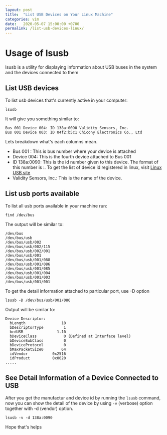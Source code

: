 ```yaml
---
layout: post
title:  "List USB Devices on Your Linux Machine"
categories: vim
date:   2020-05-07 15:00:00 +0700
permalink: /list-usb-devices-linux/
---
```

# Usage of lsusb

lsusb is a utility for displaying information about USB buses in the system and the devices connected to them

## List USB devices

To list usb devices that's currently active in your computer:

```
lsusb
```

It will give you something similar to:

```
Bus 001 Device 004: ID 138a:0090 Validity Sensors, Inc. 
Bus 001 Device 003: ID 04f2:b5c1 Chicony Electronics Co., Ltd 
```

Lets breakdown what's each columns mean.

- Bus 001 : This is bus number where your device is attached
- Device 004: This is the fourth device attached to Bus 001
- ID 138a:0090: This is the id number given to this device. The format of this number is <manufacture id>:<device id>. To get the list of device id registered in linux, visit [Linux USB site](http://www.linux-usb.org/usb.ids)
- Validity Sensors, Inc.: This is the name of the device.

## List usb ports available

To list all usb ports available in your machine run:

```
find /dev/bus
```

The output will be similar to:

```
/dev/bus
/dev/bus/usb
/dev/bus/usb/002
/dev/bus/usb/002/115
/dev/bus/usb/002/001
/dev/bus/usb/001
/dev/bus/usb/001/088
/dev/bus/usb/001/086
/dev/bus/usb/001/085
/dev/bus/usb/001/004
/dev/bus/usb/001/003
/dev/bus/usb/001/001
```

To get the detail information attached to particular port, use -D option

```
lsusb -D /dev/bus/usb/001/086
```

Output will be similar to:

```
Device Descriptor:
  bLength                18
  bDescriptorType         1
  bcdUSB               1.10
  bDeviceClass            0 (Defined at Interface level)
  bDeviceSubClass         0 
  bDeviceProtocol         0 
  bMaxPacketSize0        64
  idVendor           0x2516 
  idProduct          0x0020 
.....
```

## See Detail Information of a Device Connected to USB

After you get the manufactur and device id by running the `lsusb` command, now you can show the detail of the device by using `-v` (verbose) option together with -d (vendor) option.

```
lsusb -v -d 138a:0090
```

Hope that's helps

